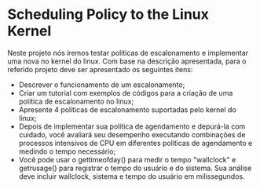 # Scheduling Policy to the Linux Kernel
Neste projeto nós iremos testar políticas de escalonamento e implementar uma nova no kernel do
linux. 
Com base na descrição apresentada, para o referido projeto deve ser apresentado os seguintes
itens:
- Descrever o funcionamento de um escalonamento;
- Criar um tutorial com exemplos de códigos para a criação de uma política de escalonamento
no linux;
- Apresente 4 políticas de escalonamento suportadas pelo kernel do linux;
- Depois de implementar sua política de agendamento e depurá-la com cuidado, você avaliará
seu desempenho executando combinações de processos intensivos de CPU em diferentes
políticas de agendamento e medindo o tempo necessário;
- Você pode usar o gettimeofday() para medir o tempo "wallclock" e getrusage()
para registrar o tempo do usuário e do sistema. Sua análise deve incluir wallclock,
sistema e tempo do usuário em milissegundos.

